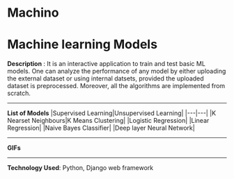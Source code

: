 # Machino
# Machine learning Models
**Description** : It is an interactive application to train and test basic ML models. One can analyze the performance of any model by either uploading the external dataset or
using internal datsets, provided the uploaded dataset is preprocessed. Moreover, all the algorithms are implemented from scratch.

---
**List of Models**
|Supervised Learning|Unsupervised Learning|
|---|---|
|K Nearset Neighbours|K Means Clustering|
|Logistic Regression|
|Linear Regression|
|Naive Bayes Classifier|
|Deep layer Neural Network|
 
 ---
**GIFs**


---
**Technology Used**: Python, Django web framework
